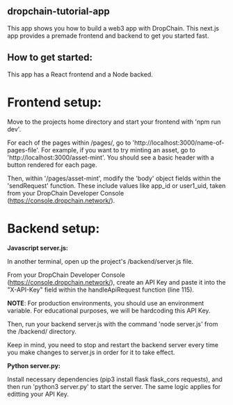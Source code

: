 ## dropchain-tutorial-app
This app shows you how to build a web3 app with DropChain. This next.js app provides a premade frontend and backend to get you started fast.

## How to get started:
This app has a React frontend and a Node backed.

# Frontend setup:
Move to the projects home directory and start your frontend with 'npm run dev'.

For each of the pages within /pages/, go to 'http://localhost:3000/name-of-pages-file'. For example, if you want to try minting an asset, go to 'http://localhost:3000/asset-mint'. You should see a basic header with a button rendered for each page.

Then, within '/pages/asset-mint', modify the 'body' object fields within the 'sendRequest' function. These include values like app_id or user1_uid, taken from your DropChain Developer Console (https://console.dropchain.network/).

# Backend setup:

**Javascript server.js:**

In another terminal, open up the project's /backend/server.js file. 

From your DropChain Developer Console (https://console.dropchain.network/), create an API Key and paste it into the "X-API-Key" field within the handleApiRequest function (line 115). 

**NOTE**: For production environments, you should use an environment variable. For educational purposes, we will be hardcoding this API Key. 

Then, run your backend server.js with the command 'node server.js' from the /backend/ directory.

Keep in mind, you need to stop and restart the backend server every time you make changes to server.js in order for it to take effect. 

**Python server.py:**

Install necessary dependencies (pip3 install flask flask_cors requests), and then run 'python3 server.py' to start the server. The same logic applies for editting your API Key.

